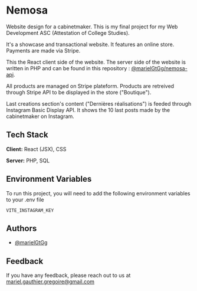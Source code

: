 
# Nemosa

Website design for a cabinetmaker. This is my final project for my Web Development ASC (Attestation of College Studies).

It's a showcase and transactional website. It features an online store. Payments are made via Stripe.

This the React client side of the website. The server side of the website is written in PHP and can be found in this repository : [@marielGtGg/nemosa-api](https://github.com/marielGtGg/nemosa-api). 

All products are managed on Stripe plateform. Products are retreived through Stripe API to be displayed in the store ("Boutique").

Last creations section's content ("Dernières réalisations") is feeded through Instagram Basic Display API. It shows the 10 last posts made by the cabinetmaker on Instagram. 


## Tech Stack

**Client:** React (JSX), CSS

**Server:** PHP, SQL


## Environment Variables

To run this project, you will need to add the following environment variables to your .env file

`VITE_INSTAGRAM_KEY`


## Authors

- [@marielGtGg](https://github.com/marielGtGg)


## Feedback

If you have any feedback, please reach out to us at mariel.gauthier.gregoire@gmail.com

